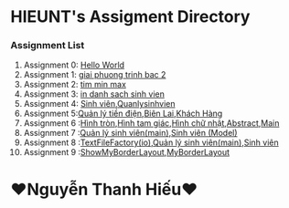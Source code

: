 # HIEUNT's Assigment Directory

### Assignment List

1. Assignment 0: [Hello World](https://github.com/FASTTRACKSE/FFSE1703.JavaCore/blob/master/Assignments/HIEUNT/HelloWorld/src/HelloWorld.java)
2. Assignment 1: [giai phuong trinh bac 2](https://github.com/FASTTRACKSE/FFSE1703.JavaCore/blob/master/Assignments/HIEUNT/giaiptbac2/src/giaiptbac2/ptb2.java)
3. Assignment 2: [tim min max](https://github.com/FASTTRACKSE/FFSE1703.JavaCore/blob/master/Assignments/HIEUNT/TEST2/src/Fasttrack/For.java)
4. Assignment 3: [in danh sach sinh vien](https://github.com/FASTTRACKSE/FFSE1703.JavaCore/blob/master/Assignments/HIEUNT/Assignments/src/fasttrack/edu/vn/Assignments3.java)
5. Assignment 4: [Sinh viên](https://github.com/FASTTRACKSE/FFSE1703.JavaCore/blob/master/Assignments/HIEUNT/Assignments4/src/fasttrackse/edu/vn/qlysv.java),[Quanlysinhvien](https://github.com/FASTTRACKSE/FFSE1703.JavaCore/blob/master/Assignments/HIEUNT/Assignments4/src/fasttrackse/edu/vn/menu.java)
6. Assignment 5:[Quản lý tiền điện](https://github.com/FASTTRACKSE/FFSE1703.JavaCore/blob/master/Assignments/HIEUNT/Assignment5/src/ffse1702/edu/vn/main/QuanLyTienDien.java),[Biên Lai](https://github.com/FASTTRACKSE/FFSE1703.JavaCore/blob/master/Assignments/HIEUNT/Assignment5/src/ffse1702/edu/vn/model/BienLai.java),[Khách Hàng](https://github.com/FASTTRACKSE/FFSE1703.JavaCore/blob/master/Assignments/HIEUNT/Assignment5/src/ffse1702/edu/vn/model/KhachHang.java)
7. Assignment 6 :[Hình tròn](https://github.com/FASTTRACKSE/FFSE1703.JavaCore/blob/master/Assignments/HIEUNT/Assignment6/src/ffse1702010/edu/vn/model/HinhTron.java),[Hình tam giác](https://github.com/FASTTRACKSE/FFSE1703.JavaCore/blob/master/Assignments/HIEUNT/Assignment6/src/ffse1702010/edu/vn/model/HinhTamGiac.java),[Hình chữ nhật](https://github.com/FASTTRACKSE/FFSE1703.JavaCore/blob/master/Assignments/HIEUNT/Assignment6/src/ffse1702010/edu/vn/model/HinhTamGiac.java),[Abstract](https://github.com/FASTTRACKSE/FFSE1703.JavaCore/blob/master/Assignments/HIEUNT/Assignment6/src/ffse1702010/edu/vn/model/AbstractHinhHoc.java),[Main](https://github.com/FASTTRACKSE/FFSE1703.JavaCore/blob/master/Assignments/HIEUNT/Assignment6/src/ffse1702010/edu/vn/main/HinhHoc.java)
8. Assignment 7 :[Quản lý sinh viên(main)](https://github.com/FASTTRACKSE/FFSE1703.JavaCore/blob/master/Assignments/HIEUNT/Assignment7/src/ffse1702010/edu/vn/main/QuanLySinhVien.java),[Sinh viên (Model)](https://github.com/FASTTRACKSE/FFSE1703.JavaCore/blob/master/Assignments/HIEUNT/Assignment7/src/ffse1702010/edu/vn/model/SinhVien.java)
9. Assignment 8 :[TextFileFactory(io)](https://github.com/FASTTRACKSE/FFSE1703.JavaCore/blob/master/Assignments/HIEUNT/Assignment8/src/ffse1702010/edu/vn/io/TextFileFactory.java),[Quản lý sinh viên(main)](https://github.com/FASTTRACKSE/FFSE1703.JavaCore/blob/master/Assignments/HIEUNT/Assignment8/src/ffse1702010/edu/vn/main/QuanLySinhVien.java),[Sinh viên](https://github.com/FASTTRACKSE/FFSE1703.JavaCore/blob/master/Assignments/HIEUNT/Assignment8/src/ffse1702010/edu/vn/model/SinhVien.java)
10. Assignment 9 :[ShowMyBorderLayout](https://github.com/FASTTRACKSE/FFSE1703.JavaCore/blob/master/Assignments/HIEUNT/Assignment9/src/ffse1702010/edu/vn/main/ShowMyBorderLayout.java),[MyBorderLayout](https://github.com/FASTTRACKSE/FFSE1703.JavaCore/blob/master/Assignments/HIEUNT/Assignment9/src/ffse1702010/edu/vn/ui/MyBorderLayout.java)
# ♥**Nguyễn Thanh Hiếu**♥


